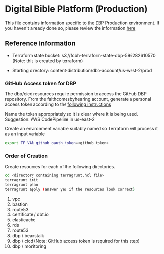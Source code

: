 # Digital Bible Platform (Production)

This file contains information specific to the DBP Production environment. If you haven't already done so, please review the information [here](../../README.md)

## Reference information

- Terraform state bucket: s3://fcbh-terraform-state-dbp-596282610570 (Note: this is created by terraform)

- Starting directory: content-distribution/dbp-account/us-west-2/prod

### GitHub Access token for DBP

The dbp/cicd resources require permission to access the GitHub DBP repository. From the faithcomesbyhearing account, generate a personal access token according to the [following instructions](https://docs.aws.amazon.com/codepipeline/latest/userguide/GitHub-create-personal-token-CLI.html)

Name the token appropriately so it is clear where it is being used. Suggestion: AWS CodePipeline in us-east-2

Create an environment variable suitably named so Terraform will process it as an input variable

```bash
export TF_VAR_github_oauth_token=<github token>
```

### Order of Creation

Create resources for each of the following directories.

```bash
cd <directory containing terragrunt.hcl file>
terragrunt init
terragrunt plan
terragrunt apply (answer yes if the resources look correct)
```

 1. vpc
 2. bastion
 3. route53
 4. certificate / dbt.io
 5. elasticache
 6. rds
 7. route53
 8. dbp / beanstalk
 9. dbp / cicd (Note: GitHub access token is required for this step)
10. dbp / monitoring
